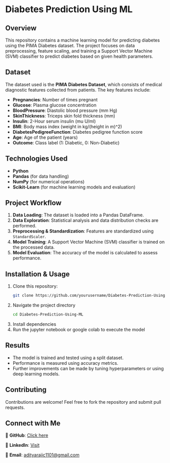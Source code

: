 # Diabetes Prediction Using ML

## Overview
This repository contains a machine learning model for predicting diabetes using the PIMA Diabetes dataset. The project focuses on data preprocessing, feature scaling, and training a Support Vector Machine (SVM) classifier to predict diabetes based on given health parameters.

## Dataset
The dataset used is the **PIMA Diabetes Dataset**, which consists of medical diagnostic features collected from patients. The key features include:
- **Pregnancies**: Number of times pregnant
- **Glucose**: Plasma glucose concentration
- **BloodPressure**: Diastolic blood pressure (mm Hg)
- **SkinThickness**: Triceps skin fold thickness (mm)
- **Insulin**: 2-Hour serum insulin (mu U/ml)
- **BMI**: Body mass index (weight in kg/(height in m)^2)
- **DiabetesPedigreeFunction**: Diabetes pedigree function score
- **Age**: Age of the patient (years)
- **Outcome**: Class label (1: Diabetic, 0: Non-Diabetic)

## Technologies Used
- **Python**
- **Pandas** (for data handling)
- **NumPy** (for numerical operations)
- **Scikit-Learn** (for machine learning models and evaluation)

## Project Workflow
1. **Data Loading**: The dataset is loaded into a Pandas DataFrame.
2. **Data Exploration**: Statistical analysis and data distribution checks are performed.
3. **Preprocessing & Standardization**: Features are standardized using `StandardScaler`.
4. **Model Training**: A Support Vector Machine (SVM) classifier is trained on the processed data.
5. **Model Evaluation**: The accuracy of the model is calculated to assess performance.

## Installation & Usage
1. Clone this repository:
   ```sh
   git clone https://github.com/yourusername/Diabetes-Prediction-Using-ML.git
2. Navigate the project directory
   ```sh
   cd Diabetes-Prediction-Using-ML

3. Install dependencies
4. Run the jupyter notebook or google colab to execute the model

## Results

- The model is trained and tested using a split dataset.
- Performance is measured using accuracy metrics.
- Further improvements can be made by tuning hyperparameters or using deep learning models.

## Contributing

Contributions are welcome! Feel free to fork the repository and submit pull requests.

## Connect with Me  

📂 **GitHub**: [Click here](https://github.com/Raj-3435)  

🔗 **LinkedIn**: [Visit](www.linkedin.com/in/aditya-raj35/)  

📧 **Email**: [adityarajic1101@gmail.com](mailto:adityarajic1101@gmail.com)  

